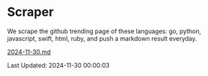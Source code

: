 # Scraper

We scrape the github trending page of these languages: go, python, javascript, swift, html, ruby, and push a markdown result everyday.

[2024-11-30.md](https://github.com/henson/Scraper/blob/master/2024-11-30.md)

Last Updated: 2024-11-30 00:00:03